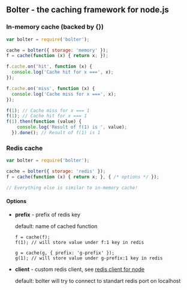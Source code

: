 ## Bolter - the caching framework for node.js



### In-memory cache (backed by {})

```javascript
var bolter = require('bolter');

cache = bolter({ storage: 'memory' });
f = cache(function (x) { return x; });

f.cache.on('hit', function (x) {
  console.log('Cache hit for x ===', x);
});

f.cache.on('miss', function (x) {
  console.log('Cache miss for x ===', x);
});

f(1); // Cache miss for x === 1
f(1); // Cache hit for x === 1
f(1).then(function (value) {
    console.log('Result of f(1) is ', value);
  }).done(); // Result of f(1) is 1
```


### Redis cache

```javascript
var bolter = require('bolter');

cache = bolter({ storage: 'redis' });
f = cache(function (x) { return x; }, { /* options */ });

// Everything else is similar to in-memory cache!
```

#### Options

  * **prefix** - prefix of redis key

    default: name of cached function

        f = cache(f);
        f(1); // will store value under f:1 key in redis

        g = cache(g, { prefix: 'g-prefix' });
        g(1); // will store value under g-prefix:1 key in redis


  * **client** - custom redis client,
    see [redis client for node](https://github.com/mranney/node_redis)

    default: bolter will try to connect to standart redis port on localhost
